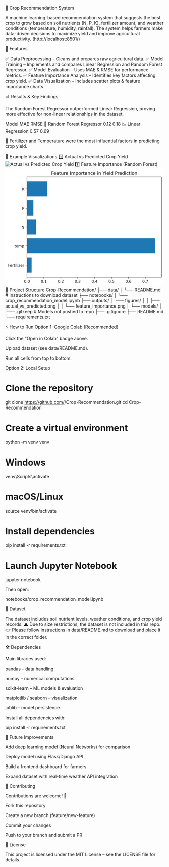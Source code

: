 🌱 Crop Recommendation System



A machine learning-based recommendation system that suggests the best crop to grow based on soil nutrients (N, P, K), fertilizer amount, and weather conditions (temperature, humidity, rainfall).
The system helps farmers make data-driven decisions to maximize yield and improve agricultural productivity.
(http://localhost:8501/)

🚀 Features

✅ Data Preprocessing – Cleans and prepares raw agricultural data.
✅ Model Training – Implements and compares Linear Regression and Random Forest Regressor.
✅ Model Evaluation – Uses MAE & RMSE for performance metrics.
✅ Feature Importance Analysis – Identifies key factors affecting crop yield.
✅ Data Visualization – Includes scatter plots & feature importance charts.

📊 Results & Key Findings

The Random Forest Regressor outperformed Linear Regression, proving more effective for non-linear relationships in the dataset.

Model	MAE	RMSE
🌳 Random Forest Regressor	0.12	0.18
📉 Linear Regression	0.57	0.69

🔑 Fertilizer and Temperature were the most influential factors in predicting crop yield.

📌 Example Visualizations
1️⃣ Actual vs Predicted Crop Yield
<img src="outputs/figures/actual_vs_predicted.png" alt="Actual vs Predicted Crop Yield" width="600"/>
2️⃣ Feature Importance (Random Forest)
<img src="outputs/figures/feature_importance.png" alt="Feature Importance" width="600"/>
📂 Project Structure
Crop-Recommendation/
├── data/
│   └── README.md          # Instructions to download dataset
├── notebooks/
│   └── crop_recommendation_model.ipynb
├── outputs/
│   ├── figures/
│   │   ├── actual_vs_predicted.png
│   │   └── feature_importance.png
│   └── models/
│       └── .gitkeep       # Models not pushed to repo
├── .gitignore
├── README.md
└── requirements.txt

⚡ How to Run
Option 1: Google Colab (Recommended)

Click the "Open in Colab" badge above.

Upload dataset (see data/README.md).

Run all cells from top to bottom.

Option 2: Local Setup
# Clone the repository
git clone https://github.com/<your-username>/Crop-Recommendation.git
cd Crop-Recommendation

# Create a virtual environment
python -m venv venv
# Windows
venv\Scripts\activate
# macOS/Linux
source venv/bin/activate

# Install dependencies
pip install -r requirements.txt

# Launch Jupyter Notebook
jupyter notebook


Then open:

notebooks/crop_recommendation_model.ipynb

📑 Dataset

The dataset includes soil nutrient levels, weather conditions, and crop yield records.
⚠️ Due to size restrictions, the dataset is not included in this repo.
👉 Please follow instructions in data/README.md to download and place it in the correct folder.

🛠️ Dependencies

Main libraries used:

pandas – data handling

numpy – numerical computations

scikit-learn – ML models & evaluation

matplotlib / seaborn – visualization

joblib – model persistence

Install all dependencies with:

pip install -r requirements.txt

🔮 Future Improvements

 Add deep learning model (Neural Networks) for comparison

 Deploy model using Flask/Django API

 Build a frontend dashboard for farmers

 Expand dataset with real-time weather API integration

🤝 Contributing

Contributions are welcome! 🎉

Fork this repository

Create a new branch (feature/new-feature)

Commit your changes

Push to your branch and submit a PR

📜 License

This project is licensed under the MIT License – see the LICENSE
 file for details.
